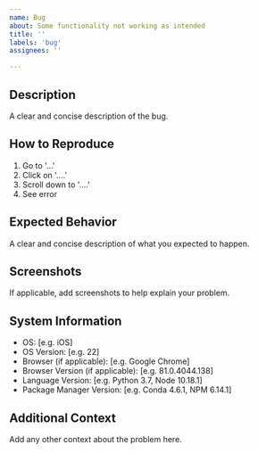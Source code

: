 ```yaml
---
name: Bug
about: Some functionality not working as intended
title: ''
labels: 'bug'
assignees: ''

---
```


## Description
A clear and concise description of the bug.

## How to Reproduce
1. Go to '...'
2. Click on '....'
3. Scroll down to '....'
4. See error

## Expected Behavior
A clear and concise description of what you expected to happen.

## Screenshots
If applicable, add screenshots to help explain your problem.

## System Information
 - OS: [e.g. iOS]
 - OS Version: [e.g. 22]
 - Browser (if applicable): [e.g. Google Chrome]
 - Browser Version (if applicable): [e.g. 81.0.4044.138]
 - Language Version: [e.g. Python 3.7, Node 10.18.1]
 - Package Manager Version: [e.g. Conda 4.6.1, NPM 6.14.1]

## Additional Context
Add any other context about the problem here.
